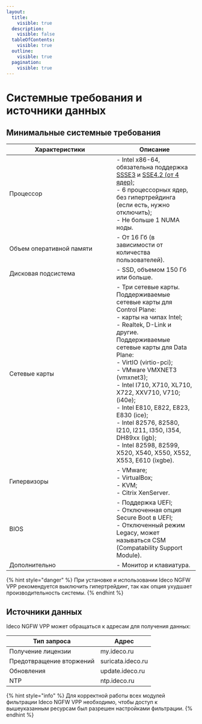 ```yaml
---
layout:
  title:
    visible: true
  description:
    visible: false
  tableOfContents:
    visible: true
  outline:
    visible: true
  pagination:
    visible: true
---
```


# Системные требования и источники данных

## Минимальные системные требования

<table><thead><tr><th width="269">Характеристики</th><th>Описание</th></tr></thead>
<tbody>
<tr><td>Процессор</td><td>- Intel x86-64, обязательна поддержка <a href="https://ru.wikipedia.org/wiki/SSSE3">SSSE3</a> и <a href="https://ru.wikipedia.org/wiki/SSE4">SSE4.2 (от 4 ядер);</a> <br>- 6 процессорных ядер, без гипертрейдинга (если есть, нужно отключить); <br>- Не больше 1 NUMA ноды.</td></tr>
<tr><td>Объем оперативной памяти</td><td>- От 16 Гб (в зависимости от количества пользователей).</td></tr>
<tr><td>Дисковая подсистема</td><td>- SSD, объемом 150 Гб или больше.</td></tr>
<tr><td>Сетевые карты</td><td>- Три сетевые карты. <br>Поддерживаемые сетевые карты для Control Plane: <br>- карты на чипах Intel; <br>- Realtek, D-Link и другие. <br>Поддерживаемые сетевые карты для Data Plane: <br>- VirtIO (virtio-pci); <br>- VMware VMXNET3 (vmxnet3); <br>- Intel I710, X710, XL710, X722, XXV710, V710; (i40e); <br>- Intel E810, E822, E823, E830 (ice); <br>- Intel 82576, 82580, I210, I211, I350, I354, DH89xx (igb); <br>- Intel 82598, 82599, X520, X540, X550, X552, X553, E610 (ixgbe).</td></tr>
<tr><td>Гипервизоры</td><td>- VMware; <br>- VirtualBox; <br>- KVM; <br>- Citrix XenServer.</td></tr>
<tr><td>BIOS</td><td>- Поддержка UEFI; <br>- Отключенная опция Secure Boot в UEFI; <br>- Отключенный режим Legacy, может называться CSM (Compatability Support Module).</td></tr>
<tr><td>Дополнительно</td><td>- Монитор и клавиатура.</td></tr>
</tbody></table>

{% hint style="danger" %}
При установке и использовании Ideco NGFW VPP рекомендуется выключить гипертрейдинг, так как опция ухудшает производительность системы.
{% endhint %}

## Источники данных

Ideco NGFW VPP может обращаться к адресам для получения данных:

| Тип запроса              | Адрес             |
|--------------------------|-------------------|
| Получение лицензии       | my.ideco.ru       |
| Предотвращение вторжений | suricata.ideco.ru |
| Обновления               | update.ideco.ru   |
| NTP                      | ntp.ideco.ru      |

{% hint style="info" %}
Для корректной работы всех модулей фильтрации Ideco NGFW VPP необходимо, чтобы доступ к вышеуказанным ресурсам был разрешен настройками фильтрации.
{% endhint %}